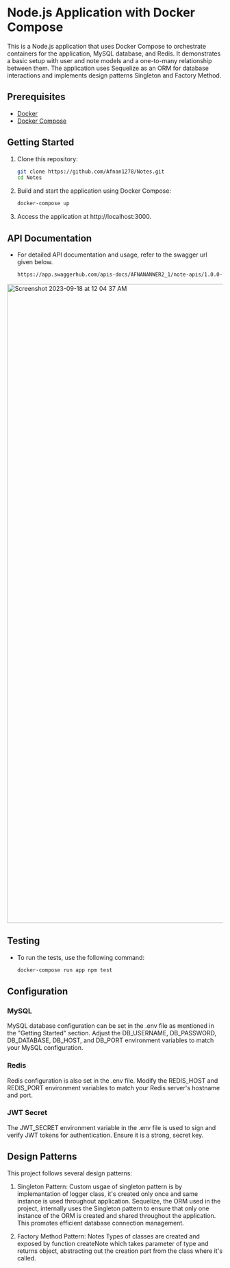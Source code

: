 # Node.js Application with Docker Compose

This is a Node.js application that uses Docker Compose to orchestrate containers for the application, MySQL database, and Redis. It demonstrates a basic setup with user and note models and a one-to-many relationship between them. The application uses Sequelize as an ORM for database interactions and implements design patterns Singleton and Factory Method.

## Prerequisites

- [Docker](https://www.docker.com/)
- [Docker Compose](https://docs.docker.com/compose/)

## Getting Started

1. Clone this repository:

   ```bash
   git clone https://github.com/Afnan1278/Notes.git
   cd Notes

2. Build and start the application using Docker Compose:
   ```bash
   docker-compose up 
3. Access the application at http://localhost:3000.


## API Documentation
- For detailed API documentation and usage, refer to the swagger url given below.
   ```bash
   https://app.swaggerhub.com/apis-docs/AFNANANWER2_1/note-apis/1.0.0-oas3#/
<img width="1490" alt="Screenshot 2023-09-18 at 12 04 37 AM" src="https://github.com/Afnan1278/Notes/assets/42905539/5ffced65-63d4-4485-aec9-b35b2a4dcb19">

## Testing
- To run the tests, use the following command:
    ```bash
    docker-compose run app npm test

## Configuration
### MySQL
MySQL database configuration can be set in the .env file as mentioned in the "Getting Started" section. Adjust the DB_USERNAME, DB_PASSWORD, DB_DATABASE, DB_HOST, and DB_PORT environment variables to match your MySQL configuration.

### Redis
Redis configuration is also set in the .env file. Modify the REDIS_HOST and REDIS_PORT environment variables to match your Redis server's hostname and port.

### JWT Secret
The JWT_SECRET environment variable in the .env file is used to sign and verify JWT tokens for authentication. Ensure it is a strong, secret key.

## Design Patterns
  This project follows several design patterns:

1. Singleton Pattern: Custom usgae of singleton pattern is by implemantation of logger class, it's created only once and same instance is used throughout application. Sequelize, the ORM used in the project, internally uses the Singleton pattern to ensure that only one instance of the ORM is created and shared throughout the application. This promotes efficient database connection management. 

2. Factory Method Pattern: Notes Types of classes are created and exposed by function createNote which takes parameter of type and returns object, abstracting out the creation part from the class where it's called.



